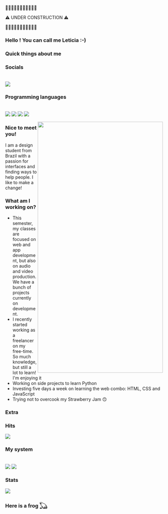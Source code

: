 🚧🚧🚧🚧🚧🚧🚧🚧🚧🚧🚧

⚠️ UNDER CONSTRUCTION ⚠️

🚧🚧🚧🚧🚧🚧🚧🚧🚧🚧🚧

 ### **Hello ! You can call me Leticia :-)**
 
### **Quick things about me**
 
### **Socials** <br><br>
<!--<a href="null"><img src="https://img.shields.io/badge/LinkedIn-0077B5?style=for-the-badge&logo=linkedin&logoColor=white"></a>-->
<a href="https://www.behance.net/leticiacs-design"><img src="https://img.shields.io/badge/-Behance-blue?style=for-the-badge&logo=behance&logoColor=white"></a> 

### **Programming languages** <br><br>
<a href="Python"><img src="https://img.shields.io/badge/Python-FFD43B?style=for-the-badge&logo=python&logoColor=blue"></a>
<a href="JavaScript"><img src="https://img.shields.io/badge/JavaScript-323330?style=for-the-badge&logo=javascript&logoColor=F7DF1E"></a>
<a href="CSS"><img src="https://img.shields.io/badge/CSS3-1572B6?style=for-the-badge&logo=css3&logoColor=white"></a>
<a href="HTML"><img src="https://img.shields.io/badge/HTML5-E34F26?style=for-the-badge&logo=html5&logoColor=white"></a>

<!--### **Spoken Languages** <br><br>
<a href="PT-BR"><img src="https://img.shields.io/badge/Windows-0078D6?style=for-the-badge&logo=windows&logoColor=white"></a>
<a href="EN-US"><img src="https://img.shields.io/badge/Android-3DDC84?style=for-the-badge&logo=android&logoColor=white"></a>-->



<!--
![website_link]
![fiverr_link] https://img.shields.io/badge/fiverr-1DBF73?style=for-the-badge&logo=fiverr&logoColor=white
![99freelas_link] -->

<img align="right" width="400" height="800" src="https://i.pinimg.com/originals/05/85/c4/0585c4293586457719e5b769bb0e84f1.jpg">

### **Nice to meet you!**

I am a design student from Brazil with a passion for interfaces and finding ways to help people. I like to make a change!

### **What am I working on?**

  - This semester, my classes are focused on web and app development, but also on audio and video production. We have a bunch of projects currently on development.
  - I recently started working as a freelancer on my free-time. So much knowledge, but still a lot to learn! I'm enjoying it
  - Working on side projects to learn Python
  - Investing five days a week on learning the web combo: HTML, CSS and JavaScript
  - Trying not to overcook my Strawberry Jam 🙃

### **Extra**

### **Hits**
<a href="Hits"><img src="https://hits.seeyoufarm.com/api/count/incr/badge.svg?url=https%3A%2F%2Fgithub.com%2F{username}1212%2Fhit-counter"></a>

### **My system** <br><br>
<a href="PC_OS"><img src="https://img.shields.io/badge/Windows-0078D6?style=for-the-badge&logo=windows&logoColor=white"></a>
<a href="Mobile_OS"><img src="https://img.shields.io/badge/Android-3DDC84?style=for-the-badge&logo=android&logoColor=white"></a>

### **Stats**

<a href="Languages"><img src="https://github-readme-stats.vercel.app/api/top-langs/?username=leticia-cs"></a>

### Here is a frog 𓆏




<!---
m00n-sh/m00n-sh is a ✨ special ✨ repository because its `README.md` (this file) appears on your GitHub profile.
You can click the Preview link to take a look at your changes.
--->
